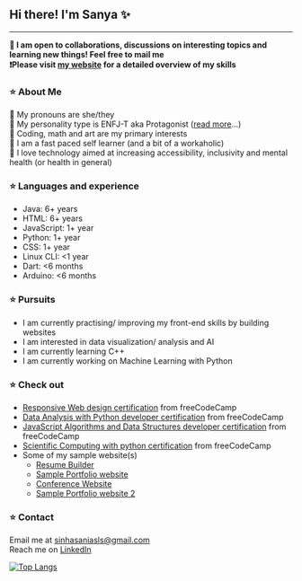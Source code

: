 <!-- ### Hi there 👋 -->

<!--
**Sanya1001/Sanya1001** is a ✨ _special_ ✨ repository because its `README.md` (this file) appears on your GitHub profile.

Here are some ideas to get you started:

- 🔭 I’m currently working on ...
- 🌱 I’m currently learning ...
- 👯 I’m looking to collaborate on ...
- 🤔 I’m looking for help with ...
- 💬 Ask me about ...
- 📫 How to reach me: ...
- 😄 Pronouns: ...
- ⚡ Fun fact: ...
-->
## Hi there! I'm Sanya ✨ 
<hr style="color: blue">

**🎀 I am open to collaborations, discussions on interesting topics and learning new things! Feel free to mail me**  
**❗️Please visit [my website](https://sanya1001.github.io/) for a detailed overview of my skills**

### ⭐️ About Me
📍 My pronouns are she/they   
📍 My personality type is ENFJ-T aka Protagonist ([read more](https://www.16personalities.com/enfj-personality)...)  
📍 Coding, math and art are my primary interests       
📍 I am a fast paced self learner (and a bit of a workaholic)          
📍 I love technology aimed at increasing accessibility, inclusivity and mental health (or health in general)        

### ⭐️ Languages and experience
- Java: 6+ years
- HTML: 6+ years
- JavaScript: 1+ year
- Python: 1+ year
- CSS: 1+ year    
- Linux CLI: <1 year
- Dart: <6 months
- Arduino: <6 months

### ⭐️ Pursuits
- I am currently practising/ improving my front-end skills by building websites     
- I am interested in data visualization/ analysis and AI            
- I am currently learning C++      
- I am currently working on Machine Learning with Python      

### ⭐️ Check out
- [Responsive Web design certification](https://www.freecodecamp.org/certification/sanya1001/responsive-web-design) from freeCodeCamp
- [Data Analysis with Python developer certification](https://www.freecodecamp.org/certification/sanya1001/data-analysis-with-python-v7) from freeCodeCamp
- [JavaScript Algorithms and Data Structures developer certification](https://www.freecodecamp.org/certification/sanya1001/javascript-algorithms-and-data-structures) from freeCodeCamp
- [Scientific Computing with python certification](https://www.freecodecamp.org/certification/sanya1001/scientific-computing-with-python-v7) from freeCodeCamp
- Some of my sample website(s)
    - [Resume Builder](https://sanya1001.github.io/rbuild)
    - [Sample Portfolio website](https://sanya1001.github.io/portfolio)
    - [Conference Website](https://clear-workshop.github.io/)
    - [Sample Portfolio website 2](https://sanya1001.github.io/portfolio2/)

### ⭐️ Contact
Email me at sinhasaniasls@gmail.com      
Reach me on [LinkedIn](https://www.linkedin.com/in/sania-sinha-20aa07216/)

[![Top Langs](https://github-readme-stats.vercel.app/api/top-langs/?username=Sanya1001&layout=compact&langs_count=6)](https://github.com/anuraghazra/github-readme-stats)
